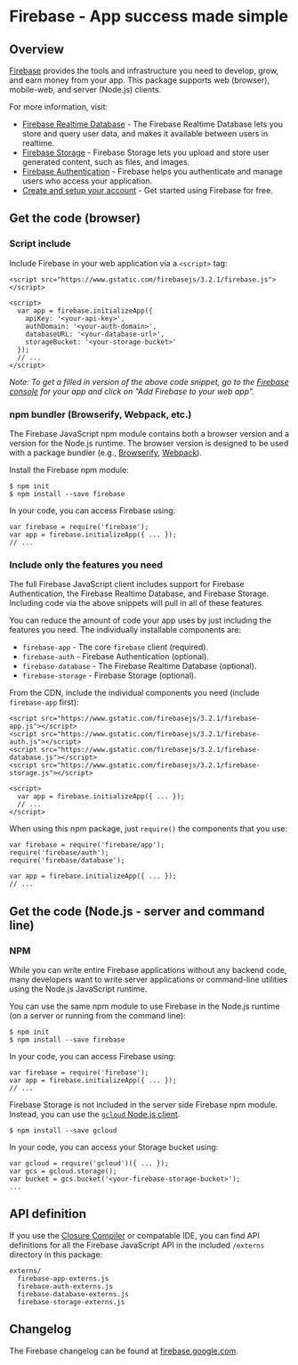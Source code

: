 # Firebase - App success made simple


## Overview

[Firebase](https://firebase.google.com) provides the tools and infrastructure
you need to develop, grow, and earn money from your app. This package supports
web (browser), mobile-web, and server (Node.js) clients.

For more information, visit:

- [Firebase Realtime Database](https://firebase.google.com/docs/database/web/start) -
  The Firebase Realtime Database lets you store and query user data, and makes
  it available between users in realtime.
- [Firebase Storage](https://firebase.google.com/docs/storage/web/start) -
  Firebase Storage lets you upload and store user generated content, such as
  files, and images.
- [Firebase Authentication](https://firebase.google.com/docs/auth/web/manage-users) -
  Firebase helps you authenticate and manage users who access your application.
- [Create and setup your account](https://firebase.google.com/docs/web/setup) -
  Get started using Firebase for free.

## Get the code (browser)

### Script include

Include Firebase in your web application via a `<script>` tag:

```
<script src="https://www.gstatic.com/firebasejs/3.2.1/firebase.js"></script>

<script>
  var app = firebase.initializeApp({
    apiKey: '<your-api-key>',
    authDomain: '<your-auth-domain>',
    databaseURL: '<your-database-url>',
    storageBucket: '<your-storage-bucket>'
  });
  // ...
</script>
```

*Note: To get a filled in version of the above code snippet, go to the
[Firebase console](https://console.firebase.google.com/) for your app and click on "Add
Firebase to your web app".*

### npm bundler (Browserify, Webpack, etc.)

The Firebase JavaScript npm module contains both a browser version and a
version for the Node.js runtime. The browser version is designed to be used with
a package bundler (e.g., [Browserify](http://browserify.org/),
[Webpack](https://webpack.github.io/)).

Install the Firebase npm module:

```
$ npm init
$ npm install --save firebase
```

In your code, you can access Firebase using:

```
var firebase = require('firebase');
var app = firebase.initializeApp({ ... });
// ...
```

### Include only the features you need

The full Firebase JavaScript client includes support for Firebase Authentication,
the Firebase Realtime Database, and Firebase Storage. Including code via the
above snippets will pull in all of these features.

You can reduce the amount of code your app uses by just including the features
you need. The individually installable components are:

- `firebase-app` - The core `firebase` client (required).
- `firebase-auth` - Firebase Authentication (optional).
- `firebase-database` - The Firebase Realtime Database (optional).
- `firebase-storage` - Firebase Storage (optional).

From the CDN, include the individual components you need (include `firebase-app`
first):

```
<script src="https://www.gstatic.com/firebasejs/3.2.1/firebase-app.js"></script>
<script src="https://www.gstatic.com/firebasejs/3.2.1/firebase-auth.js"></script>
<script src="https://www.gstatic.com/firebasejs/3.2.1/firebase-database.js"></script>
<script src="https://www.gstatic.com/firebasejs/3.2.1/firebase-storage.js"></script>

<script>
  var app = firebase.initializeApp({ ... });
  // ...
</script>
```

When using this npm package, just `require()` the components that you use:

```
var firebase = require('firebase/app');
require('firebase/auth');
require('firebase/database');

var app = firebase.initializeApp({ ... });
// ...
```

## Get the code (Node.js - server and command line)

### NPM

While you can write entire Firebase applications without any backend code, many
developers want to write server applications or command-line utilities using the
Node.js JavaScript runtime.

You can use the same npm module to use Firebase in the Node.js runtime (on a
server or running from the command line):

```
$ npm init
$ npm install --save firebase
```

In your code, you can access Firebase using:

```
var firebase = require('firebase');
var app = firebase.initializeApp({ ... });
// ...
```

Firebase Storage is not included in the server side Firebase npm module.
Instead, you can use the
[`gcloud` Node.js client](https://googlecloudplatform.github.io/gcloud-node).

```
$ npm install --save gcloud
```

In your code, you can access your Storage bucket using:

```
var gcloud = require('gcloud')({ ... });
var gcs = gcloud.storage();
var bucket = gcs.bucket('<your-firebase-storage-bucket>');
...
```

## API definition

If you use the
[Closure Compiler](https://developers.google.com/closure/compiler/) or
compatable IDE, you can find API definitions for all the Firebase JavaScript API
in the included `/externs` directory in this package:

```
externs/
  firebase-app-externs.js
  firebase-auth-externs.js
  firebase-database-externs.js
  firebase-storage-externs.js
```

## Changelog

The Firebase changelog can be found at
[firebase.google.com](https://firebase.google.com/support/releases).
